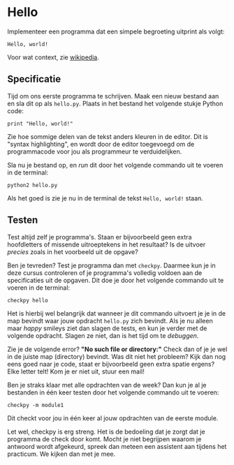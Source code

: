 # Hello

Implementeer een programma dat een simpele begroeting uitprint als volgt:

	Hello, world!

Voor wat context, zie [wikipedia](https://nl.wikipedia.org/wiki/Hello_world_(programma)).

## Specificatie

Tijd om ons eerste programma te schrijven. Maak een nieuw bestand aan en sla dit op als `hello.py`. Plaats in het bestand het volgende stukje Python code:

	print "Hello, world!"

Zie hoe sommige delen van de tekst anders kleuren in de editor. Dit is "syntax highlighting", en wordt door de editor toegevoegd om de programmacode voor jou als programmeur te verduidelijken.

Sla nu je bestand op, en *run* dit door het volgende commando uit te voeren in de terminal:

	python2 hello.py

Als het goed is zie je nu in de terminal de tekst `Hello, world!` staan.

## Testen

Test altijd zelf je programma's. Staan er bijvoorbeeld geen extra hoofdletters of missende uitroeptekens in het resultaat? Is de uitvoer *precies* zoals in het voorbeeld uit de opgave?

Ben je tevreden? Test je programma dan met `checkpy`. Daarmee kun je in deze cursus controleren of je programma's volledig voldoen aan de specificaties uit de opgaven. Dit doe je door het volgende commando uit te voeren in de terminal:

	checkpy hello

Het is hierbij wel belangrijk dat wanneer je dit commando uitvoert je je in de map bevindt waar jouw opdracht `hello.py` zich bevindt. Als je nu alleen maar *happy* smileys ziet dan slagen de tests, en kun je verder met de volgende opdracht. Slagen ze niet, dan is het tijd om te *debuggen*.

Zie je de volgende error? **"No such file or directory:"** Check dan of je je wel in de juiste map (directory) bevindt. Was dit niet het probleem? Kijk dan nog eens goed naar je code, staat er bijvoorbeeld geen extra spatie ergens? Elke letter telt! Kom je er niet uit, stuur een mail!

Ben je straks klaar met alle opdrachten van de week? Dan kun je al je bestanden in één keer testen door het volgende commando uit te voeren:

    checkpy -m module1

Dit checkt voor jou in één keer al jouw opdrachten van de eerste module. 

Let wel, checkpy is erg streng. Het is de bedoeling dat je zorgt dat je programma de check door komt. Mocht je niet begrijpen waarom je antwoord wordt afgekeurd, spreek dan meteen een assistent aan tijdens het practicum. We kijken dan met je mee.

